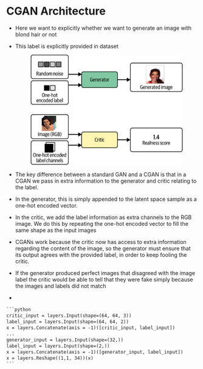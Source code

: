 # CGAN Architecture

* Here we want to explicitly whether we want to generate an image with blond hair or not
*   This label is explicitly provided in dataset

    <figure><img src="../../.gitbook/assets/image (47).png" alt=""><figcaption></figcaption></figure>
* The key difference between a standard GAN and a CGAN is that in a CGAN we pass in extra information to the generator and critic relating to the label.&#x20;
* In the generator, this is simply appended to the latent space sample as a one-hot encoded vector.
* In the critic, we add the label information as extra channels to the RGB image. We do this by repeating the one-hot encoded vector to fill the same shape as the input images
* CGANs work because the critic now has access to extra information regarding the content of the image, so the generator must ensure that its output agrees with the provided label, in order to keep fooling the critic.&#x20;
* If the generator produced perfect images that disagreed with the image label the critic would be able to tell that they were fake simply because the images and labels did not match
*

    ```python
    critic_input = layers.Input(shape=(64, 64, 3)) 
    label_input = layers.Input(shape=(64, 64, 2))
    x = layers.Concatenate(axis = -1)([critic_input, label_input])
    ...
    generator_input = layers.Input(shape=(32,)) 
    label_input = layers.Input(shape=(2,))
    x = layers.Concatenate(axis = -1)([generator_input, label_input])
    x = layers.Reshape((1,1, 34))(x)
    ```
